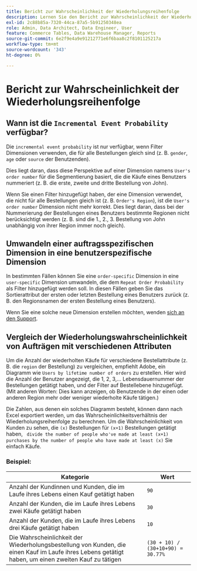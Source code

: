 ```yaml
---
title: Bericht zur Wahrscheinlichkeit der Wiederholungsreihenfolge
description: Lernen Sie den Bericht zur Wahrscheinlichkeit der Wiederholungsreihenfolge kennen und verstehen Sie ihn.
exl-id: 2c88b85a-7320-44ca-87a5-5b91250348ea
role: Admin, Data Architect, Data Engineer, User
feature: Commerce Tables, Data Warehouse Manager, Reports
source-git-commit: 6e2f9e4a9e91212771e6f6baa8c2f8101125217a
workflow-type: tm+mt
source-wordcount: '343'
ht-degree: 0%

---
```


# Bericht zur Wahrscheinlichkeit der Wiederholungsreihenfolge

## Wann ist die `Incremental Event Probability` verfügbar?

Die `incremental event probability` ist nur verfügbar, wenn Filter Dimensionen verwenden, die für alle Bestellungen gleich sind (z. B. `gender`, `age` oder `source` der Benutzenden).

Dies liegt daran, dass diese Perspektive auf einer Dimension namens `User's order number` für die Segmentierung basiert, die die Käufe eines Benutzers nummeriert (z. B. die erste, zweite und dritte Bestellung von John).

Wenn Sie einen Filter hinzugefügt haben, der eine Dimension verwendet, die nicht für alle Bestellungen gleich ist (z. B. `Order's Region`), ist die `User's order number` Dimension nicht mehr korrekt. Dies liegt daran, dass bei der Nummerierung der Bestellungen eines Benutzers bestimmte Regionen nicht berücksichtigt werden (z. B. sind die 1., 2., 3. Bestellung von John unabhängig von ihrer Region immer noch gleich).

## Umwandeln einer auftragsspezifischen Dimension in eine benutzerspezifische Dimension

In bestimmten Fällen können Sie eine `order-specific` Dimension in eine `user-specific` Dimension umwandeln, die dem `Repeat Order Probability` als Filter hinzugefügt werden soll. In diesen Fällen geben Sie das Sortierattribut der ersten oder letzten Bestellung eines Benutzers zurück (z. B. den Regionsnamen der ersten Bestellung eines Benutzers).

Wenn Sie eine solche neue Dimension erstellen möchten, wenden [ sich an den Support](https://experienceleague.adobe.com/docs/commerce-knowledge-base/kb/troubleshooting/miscellaneous/mbi-service-policies.html).

## Vergleich der Wiederholungswahrscheinlichkeit von Aufträgen mit verschiedenen Attributen

Um die Anzahl der wiederholten Käufe für verschiedene Bestellattribute (z. B. die `region` der Bestellung) zu vergleichen, empfiehlt Adobe, ein Diagramm wie `Users by lifetime number of orders` zu erstellen. Hier wird die Anzahl der Benutzer angezeigt, die 1, 2, 3,… Lebensdauernummer der Bestellungen getätigt haben, und der Filter auf Bestellebene hinzugefügt. (Mit anderen Worten: Dies kann anzeigen, ob Benutzende in der einen oder anderen Region mehr oder weniger wiederholte Käufe tätigen.)

Die Zahlen, aus denen ein solches Diagramm besteht, können dann nach Excel exportiert werden, um das Wahrscheinlichkeitsverhältnis der Wiederholungsreihenfolge zu berechnen. Um die Wahrscheinlichkeit von Kunden zu sehen, die `(x)` Bestellungen für `(x+1)` Bestellungen getätigt haben, ` divide the number of people who've made at least (x+1) purchases by the number of people who have made at least (x)` Sie einfach Käufe.

### Beispiel:

| Kategorie | Wert |
|---|---|
| Anzahl der Kundinnen und Kunden, die im Laufe ihres Lebens einen Kauf getätigt haben | `90` |
| Anzahl der Kunden, die im Laufe ihres Lebens zwei Käufe getätigt haben | `30` |
| Anzahl der Kunden, die im Laufe ihres Lebens drei Käufe getätigt haben | `10` |
| Die Wahrscheinlichkeit der Wiederholungsbestellung von Kunden, die einen Kauf im Laufe ihres Lebens getätigt haben, um einen zweiten Kauf zu tätigen | `(30 + 10) / (30+10+90) = 30.77%` |
